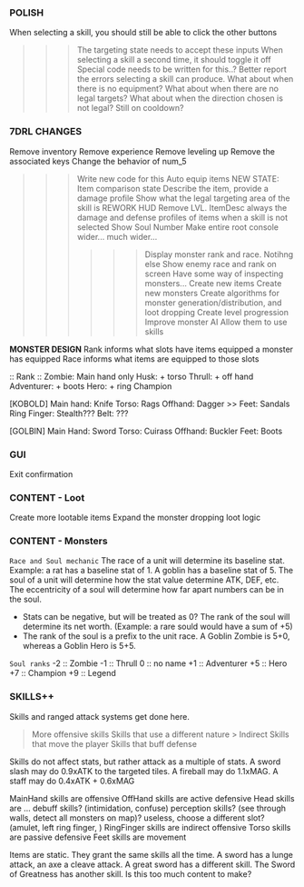 ### POLISH
When selecting a skill, you should still be able to click the other buttons
>>> The targeting state needs to accept these inputs
When selecting a skill a second time, it should toggle it off
>>> Special code needs to be written for this..?
Better report the errors selecting a skill can produce.
>>> What about when there is no equipment?
>>> What about when there are no legal targets?
>>> What about when the direction chosen is not legal?
>>> Still on cooldown?

### 7DRL CHANGES

Remove inventory
Remove experience
Remove leveling up
Remove the associated keys
Change the behavior of num_5
>>> Write new code for this
Auto equip items
NEW STATE: Item comparison state
>>> Describe the item, provide a damage profile
>>> Show what the legal targeting area of the skill is
REWORK HUD 
>>> Remove LVL. 
>>> ItemDesc always the damage and defense profiles of items when a skill is not selected
>>> Show Soul Number
>>> Make entire root console wider... much wider...
>>>>>> Display monster rank and race. Notihng else
>>> Show enemy race and rank on screen
>>> Have some way of inspecting monsters...
Create new items
Create new monsters
Create algorithms for monster generation/distribution, and loot dropping
Create level progression
Improve monster AI
>>> Allow them to use skills

__MONSTER DESIGN__
Rank informs what slots have items equipped a monster has equipped
Race informs what items are equipped to those slots

:: Rank ::
Zombie: Main hand only
Husk: + torso
Thrull: + off hand
Adventurer: + boots
Hero: + ring
Champion 

[KOBOLD]
Main hand: Knife
Torso: Rags
Offhand: Dagger >> 
Feet: Sandals
Ring Finger: Stealth???
Belt: ???

[GOLBIN]
Main Hand: Sword
Torso: Cuirass
Offhand: Buckler
Feet: Boots


### GUI
Exit confirmation

### CONTENT - Loot

Create more lootable items
Expand the monster dropping loot logic

### CONTENT - Monsters
` Race and Soul mechanic `
The race of a unit will determine its baseline stat. Example: a rat has a baseline stat of 1. A goblin has a baseline stat of 5.
The soul of a unit will determine how the stat value determine ATK, DEF, etc.
The eccentricity of a soul will determine how far apart numbers can be in the soul.
* Stats can be negative, but will be treated as 0?
The rank of the soul will determine its net worth. (Example: a rare sould would have a sum of +5) 
* The rank of the soul is a prefix to the unit race. A Goblin Zombie is 5+0, whereas a Goblin Hero is 5+5. 

` Soul ranks `
-2 :: Zombie
-1 :: Thrull
 0 :: no name
+1 :: Adventurer
+5 :: Hero
+7 :: Champion
+9 :: Legend

### SKILLS++
Skills and ranged attack systems get done here.

> More offensive skills
> Skills that use a different nature
    > Indirect
> Skills that move the player
> Skills that buff defense

Skills do not affect stats, but rather attack as a multiple of stats.
A sword slash may do 0.9xATK to the targeted tiles.
A fireball may do 1.1xMAG.
A staff may do 0.4xATK + 0.6xMAG

MainHand skills are offensive
OffHand skills are active defensive
Head skills are ... 
    debuff skills? (intimidation, confuse) 
    perception skills? (see through walls, detect all monsters on map)? 
    useless, choose a different slot? (amulet, left ring finger, )
RingFinger skills are indirect offensive
Torso skills are passive defensive
Feet skills are movement

Items are static. They grant the same skills all the time. A sword has a lunge attack, an axe a cleave attack. A great sword has a different skill. The Sword of Greatness has another skill.
Is this too much content to make?